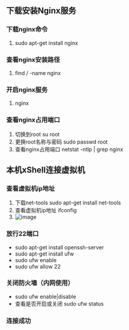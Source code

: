 ## 下载安装Nginx服务

### 下载nginx命令 
1. sudo apt-get install nginx

### 查看nginx安装路径
1. find / -name nginx

### 开启nginx服务
1. nginx

### 查看nginx占用端口
1. 切换到root su root 
2. 更换root名称与密码 sudo passwd root
3. 查看nginx占用端口 netstat -ntlp | grep nginx 

## 本机xShell连接虚拟机

### 查看虚拟机ip地址
1. 下载net-tools sudo apt-get install net-tools
2. 查看虚拟机ip地址 ifconfig 
3. ![image]('https://github/searc-h/nginx+learn/images/ifconfig.png')

### 放行22端口 
- sudo apt-get install openssh-server
- sudo apt-get install ufw
- sudo ufw enable
- sudo ufw allow 22

### 关闭防火墙（内网使用）
- sudo  ufw enable|disable
- 查看是否开启或关闭 sudo ufw status

### 连接成功
